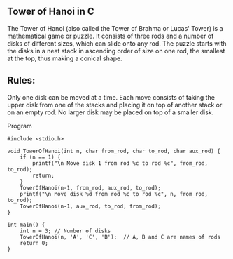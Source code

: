 ## Tower of Hanoi in C
The Tower of Hanoi (also called the Tower of Brahma or Lucas' Tower) is a mathematical game or puzzle. It consists of three rods and a number of disks of different sizes, which can slide onto any rod. The puzzle starts with the disks in a neat stack in ascending order of size on one rod, the smallest at the top, thus making a conical shape.

## Rules:
Only one disk can be moved at a time.
Each move consists of taking the upper disk from one of the stacks and placing it on top of another stack or on an empty rod.
No larger disk may be placed on top of a smaller disk.

Program 

```
#include <stdio.h>

void TowerOfHanoi(int n, char from_rod, char to_rod, char aux_rod) {
    if (n == 1) {
        printf("\n Move disk 1 from rod %c to rod %c", from_rod, to_rod);
        return;
    }
    TowerOfHanoi(n-1, from_rod, aux_rod, to_rod);
    printf("\n Move disk %d from rod %c to rod %c", n, from_rod, to_rod);
    TowerOfHanoi(n-1, aux_rod, to_rod, from_rod);
}

int main() {
    int n = 3; // Number of disks
    TowerOfHanoi(n, 'A', 'C', 'B');  // A, B and C are names of rods
    return 0;
}
```
